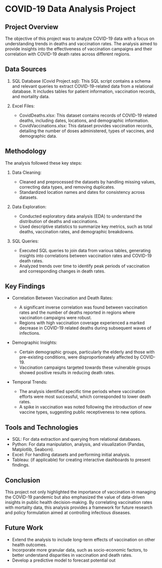 # COVID-19 Data Analysis Project
## Project Overview
The objective of this project was to analyze COVID-19 data with a focus on understanding trends in deaths and vaccination rates. The analysis aimed to provide insights into the effectiveness of vaccination campaigns and their correlation with COVID-19 death rates across different regions.

## Data Sources
1. SQL Database (Covid Project.sql): This SQL script contains a schema and relevant queries to extract COVID-19-related data from a relational database. It includes tables for patient information, vaccination records, and mortality data.

2. Excel Files:
   *  CovidDeaths.xlsx: This dataset contains records of COVID-19 related deaths, including dates, locations, and demographic information.
    * CovidVaccinations.xlsx: This dataset provides vaccination records, detailing the number of doses administered, types of vaccines, and demographic data.

## Methodology
The analysis followed these key steps:

1. Data Cleaning:
   * Cleaned and preprocessed the datasets by handling missing values, correcting data types, and removing duplicates.
   * Standardized location names and dates for consistency across datasets.

2. Data Exploration:
   * Conducted exploratory data analysis (EDA) to understand the distribution of deaths and vaccinations.
   * Used descriptive statistics to summarize key metrics, such as total deaths, vaccination rates, and demographic breakdowns.

3. SQL Queries:
   * Executed SQL queries to join data from various tables, generating insights into correlations between vaccination rates and COVID-19 death rates.
   * Analyzed trends over time to identify peak periods of vaccination and corresponding changes in death rates.

## Key Findings

* Correlation Between Vaccination and Death Rates:
   * A significant inverse correlation was found between vaccination rates and the number of deaths reported in regions where vaccination campaigns were robust.
    * Regions with high vaccination coverage experienced a marked decrease in COVID-19 related deaths during subsequent waves of infections.

* Demographic Insights:
   * Certain demographic groups, particularly the elderly and those with pre-existing conditions, were disproportionately affected by COVID-19.
   * Vaccination campaigns targeted towards these vulnerable groups showed positive results in reducing death rates.

* Temporal Trends:
   * The analysis identified specific time periods where vaccination efforts were most successful, which corresponded to lower death rates.
   * A spike in vaccination was noted following the introduction of new vaccine types, suggesting public receptiveness to new options.

## Tools and Technologies
* SQL: For data extraction and querying from relational databases.
* Python: For data manipulation, analysis, and visualization (Pandas, Matplotlib, Seaborn).
* Excel: For handling datasets and performing initial analysis.
* Tableau: (if applicable) for creating interactive dashboards to present findings.

## Conclusion
This project not only highlighted the importance of vaccination in managing the COVID-19 pandemic but also emphasized the value of data-driven insights in public health decision-making. By correlating vaccination rates with mortality data, this analysis provides a framework for future research and policy formulation aimed at controlling infectious diseases.

## Future Work
* Extend the analysis to include long-term effects of vaccination on other health outcomes.
* Incorporate more granular data, such as socio-economic factors, to better understand disparities in vaccination and death rates.
* Develop a predictive model to forecast potential out



